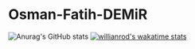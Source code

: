 # Osman-Fatih-DEMiR

![Anurag's GitHub stats](https://github-readme-stats.vercel.app/api?username=boole52&show_icons=true&theme=radical)
[![willianrod's wakatime stats](https://github-readme-stats.vercel.app/api/wakatime?username=boole52)](https://github.com/anuraghazra/github-readme-stats)

